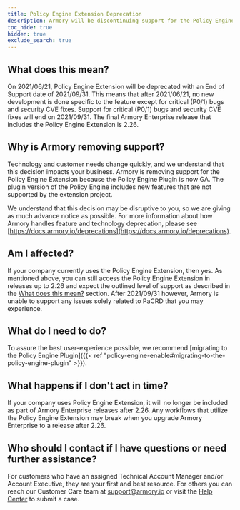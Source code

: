 ```yaml
---
title: Policy Engine Extension Deprecation
description: Armory will be discontinuing support for the Policy Engine Extension. Instead, use the Policy Engine Plugin. This article explains why Armory is doing this and how it impacts your company.
toc_hide: true
hidden: true
exclude_search: true
---
```


## What does this mean?

On 2021/06/21,  Policy Engine Extension will be deprecated with an End of Support date of 2021/09/31. This means that after 2021/06/21, no new development is done specific to the feature except for critical (P0/1) bugs and security CVE fixes. Support for critical (P0/1) bugs and security CVE fixes will end on 2021/09/31. The final Armory Enterprise release that includes the Policy Engine Extension is 2.26.

## Why is Armory removing support?

Technology and customer needs change quickly, and we understand that this decision impacts your business. Armory is removing support for the Policy Engine Extension because the Policy Engine Plugin is now GA. The plugin version of the Policy Engine includes new features that are not supported by the extension project.

We understand that this decision may be disruptive to you, so we are giving as much advance notice as possible. For more information about how Armory handles feature and technology deprecation, please see [https://docs.armory.io/deprecations](https://docs.armory.io/deprecations).

## Am I affected?

If your company currently uses the Policy Engine Extension, then yes. As mentioned above, you can still access the Policy Engine Extension in releases up to 2.26 and expect the outlined level of support as described in the [What does this mean?](#what-does-this-mean) section. After 2021/09/31 however, Armory is unable to support any issues solely related to PaCRD that you may experience.

## What do I need to do?

To assure the best user-experience possible, we recommend [migrating to the Policy Engine Plugin]({{< ref "policy-engine-enable#migrating-to-the-policy-engine-plugin" >}}). 

 ## What happens if I don't act in time?

If your company uses Policy Engine Extension, it will no longer be included as part of Armory Enterprise releases after 2.26. Any workflows that utilize the Policy Engine Extension may break when you upgrade Armory Enterprise to a release after 2.26.
 
## Who should I contact if I have questions or need further assistance?

For customers who have an assigned Technical Account Manager and/or Account Executive, they are your first and best resource. For others you can reach our Customer Care team at [support@armory.io](mailto:support@armory.io) or visit the [Help Center](https://support.armory.io/) to submit a case.
